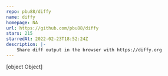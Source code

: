 ```yaml
---
repo: pbu88/diffy
name: diffy
homepage: NA
url: https://github.com/pbu88/diffy
stars: 215
starredAt: 2022-02-23T18:52:24Z
description: |-
    Share diff output in the browser with https://diffy.org
---
```


[object Object]

